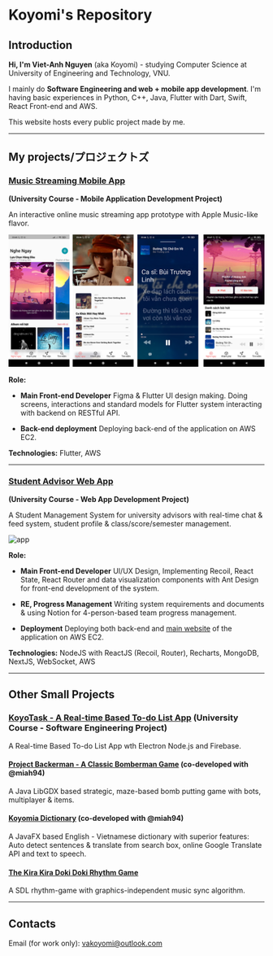 # Koyomi's Repository

## Introduction

**Hi, I'm Viet-Anh Nguyen** (aka Koyomi) - studying Computer Science at University of Engineering and Technology, VNU.

I mainly do **Software Engineering and web + mobile app development**. I'm having basic experiences in Python, C++, Java, Flutter with Dart, Swift, React Front-end and AWS.

This website hosts every public project made by me.

---

## My projects/プロジェクトズ

### [Music Streaming Mobile App](http://github.com/miaht94/Apple-Music) 

**(University Course - Mobile Application Development Project)**

An interactive online music streaming app prototype with Apple Music-like flavor.


![app](https://raw.githubusercontent.com/miaht94/AppleMusic/dev/assets/demo_screenshots.png)


**Role:** 
- **Main Front-end Developer**
Figma & Flutter UI design making. Doing screens, interactions and standard models for Flutter system interacting with backend on RESTful API.

- **Back-end deployment**
Deploying back-end of the application on AWS EC2.

**Technologies:** Flutter, AWS

___


### [Student Advisor Web App](http://github.com/miaht94/Student-Management) 

**(University Course - Web App Development Project)**

A Student Management System for university advisors with real-time chat & feed system, student profile & class/score/semester management.

![app](https://raw.githubusercontent.com/miaht94/Student-Management/main/Screenshot/screenshot2.png)

**Role:** 

- **Main Front-end Developer**
UI/UX Design, Implementing Recoil, React State, React Router and data visualization components with Ant Design for front-end development of the system. 

- **RE, Progress Management**
Writing system requirements and documents & using Notion for 4-person-based team progress management.

- **Deployment**
Deploying both back-end and [main website](stu.koyomiku39.moe:3000) of the application on AWS EC2.

**Technologies:** NodeJS with ReactJS (Recoil, Router), Recharts, MongoDB, NextJS, WebSocket, AWS

___

## Other Small Projects

### [KoyoTask - A Real-time Based To-do List App](github.com/miaht94/KoyoTask) **(University Course - Software Engineering Project)**
A Real-time Based To-do List App wth Electron Node.js and Firebase.


#### [Project Backerman - A Classic Bomberman Game](https://github.com/vakoyomi/ProjectBackerman) **(co-developed with @miah94)**
A Java LibGDX based strategic, maze-based bomb putting game with bots, multiplayer & items.

#### [Koyomia Dictionary](https://github.com/miaht94/Dictionary) **(co-developed with @miah94)**

A JavaFX based English - Vietnamese dictionary with superior features: Auto detect sentences & translate from search box, online Google Translate API and text to speech.


#### [The Kira Kira Doki Doki Rhythm Game](https://github.com/vakoyomi/KiraDokiProject)

A SDL rhythm-game with graphics-independent music sync algorithm. 

---
## Contacts

Email (for work only): vakoyomi@outlook.com

